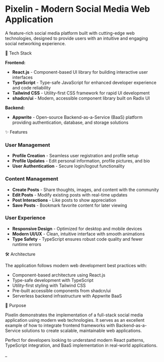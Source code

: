 # Pixelin - Modern Social Media Web Application

A feature-rich social media platform built with cutting-edge web technologies, designed to provide users with an intuitive and engaging social networking experience.

🚀 Tech Stack

**Frontend:**

- **React.js** - Component-based UI library for building interactive user interfaces
- **TypeScript** - Type-safe JavaScript for enhanced developer experience and code reliability
- **Tailwind CSS** - Utility-first CSS framework for rapid UI development
- **shadcn/ui** - Modern, accessible component library built on Radix UI

**Backend:**

- **Appwrite** - Open-source Backend-as-a-Service (BaaS) platform providing authentication, database, and storage solutions

✨ Features

### User Management

- **Profile Creation** - Seamless user registration and profile setup
- **Profile Updates** - Edit personal information, profile pictures, and bio
- **User Authentication** - Secure login/logout functionality

### Content Management

- **Create Posts** - Share thoughts, images, and content with the community
- **Edit Posts** - Modify existing posts with real-time updates
- **Post Interactions** - Like posts to show appreciation
- **Save Posts** - Bookmark favorite content for later viewing

### User Experience

- **Responsive Design** - Optimized for desktop and mobile devices
- **Modern UI/UX** - Clean, intuitive interface with smooth animations
- **Type Safety** - TypeScript ensures robust code quality and fewer runtime errors

🛠️ Architecture

The application follows modern web development best practices with:

- Component-based architecture using React.js
- Type-safe development with TypeScript
- Utility-first styling with Tailwind CSS
- Pre-built accessible components from shadcn/ui
- Serverless backend infrastructure with Appwrite BaaS

🎯 Purpose

Pixelin demonstrates the implementation of a full-stack social media application using modern web technologies. It serves as an excellent example of how to integrate frontend frameworks with Backend-as-a-Service solutions to create scalable, maintainable web applications.

Perfect for developers looking to understand modern React patterns, TypeScript integration, and BaaS implementation in real-world applications.

<!-- _
# React + TypeScript + Vite

This template provides a minimal setup to get React working in Vite with HMR and some ESLint rules.

Currently, two official plugins are available:

- [@vitejs/plugin-react](https://github.com/vitejs/vite-plugin-react/blob/main/packages/plugin-react) uses [Babel](https://babeljs.io/) for Fast Refresh
- [@vitejs/plugin-react-swc](https://github.com/vitejs/vite-plugin-react/blob/main/packages/plugin-react-swc) uses [SWC](https://swc.rs/) for Fast Refresh

## Expanding the ESLint configuration

If you are developing a production application, we recommend updating the configuration to enable type-aware lint rules:

```js
export default tseslint.config([
  globalIgnores(['dist']),
  {
    files: ['**/*.{ts,tsx}'],
    extends: [
      // Other configs...

      // Remove tseslint.configs.recommended and replace with this
      ...tseslint.configs.recommendedTypeChecked,
      // Alternatively, use this for stricter rules
      ...tseslint.configs.strictTypeChecked,
      // Optionally, add this for stylistic rules
      ...tseslint.configs.stylisticTypeChecked,

      // Other configs...
    ],
    languageOptions: {
      parserOptions: {
        project: ['./tsconfig.node.json', './tsconfig.app.json'],
        tsconfigRootDir: import.meta.dirname,
      },
      // other options...
    },
  },
])
```

You can also install [eslint-plugin-react-x](https://github.com/Rel1cx/eslint-react/tree/main/packages/plugins/eslint-plugin-react-x) and [eslint-plugin-react-dom](https://github.com/Rel1cx/eslint-react/tree/main/packages/plugins/eslint-plugin-react-dom) for React-specific lint rules:

```js
// eslint.config.js
import reactX from 'eslint-plugin-react-x'
import reactDom from 'eslint-plugin-react-dom'

export default tseslint.config([
  globalIgnores(['dist']),
  {
    files: ['**/*.{ts,tsx}'],
    extends: [
      // Other configs...
      // Enable lint rules for React
      reactX.configs['recommended-typescript'],
      // Enable lint rules for React DOM
      reactDom.configs.recommended,
    ],
    languageOptions: {
      parserOptions: {
        project: ['./tsconfig.node.json', './tsconfig.app.json'],
        tsconfigRootDir: import.meta.dirname,
      },
      // other options...
    },
  },
])
``` -->

\_
